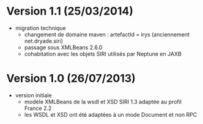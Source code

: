 # Version 1.1 (25/03/2014)
* migration technique
  * changement de domaine maven : artefactId = irys (anciennement net.dryade.siri)
  * passage sous XMLBeans 2.6.0
  * cohabitation avec les objets SIRI utilisés par Neptune en JAXB

# Version 1.0 (26/07/2013)
* version initiale
  * modèle XMLBeans de la wsdl et XSD SIRI 1.3 adaptée au profil France 2.2
  * les WSDL et XSD ont été adaptées à un mode Document et non RPC
